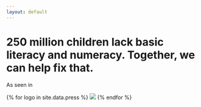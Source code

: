 ```yaml
---
layout: default
---
```


<h1>250 million children lack basic literacy and numeracy. Together, we can help fix that.</h1>

<div id="press">
  <p>As seen in</p>
  {% for logo in site.data.press %}
    <a href="{{ logo.link }}"><img src="{{ site.baseurl }}/images/{{ logo.image }}" style="height: {{ logo.height }}px; margin-top: {{ logo.margin_top }}px" /></a>
  {% endfor %}
</div>
